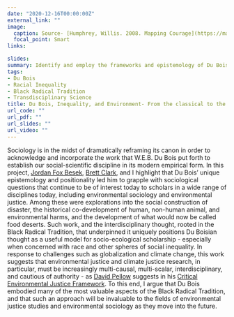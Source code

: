 ```yaml
---
date: "2020-12-16T00:00:00Z"
external_link: ""
image:
  caption: Source- [Humphrey, Willis. 2008. Mapping Courage](https://map.muralarts.org/)
  focal_point: Smart
links:

slides:
summary: Identify and employ the frameworks and epistemology of Du Bois to better understand the role of race and inequality in socio-ecological systems.
tags:
- Du Bois 
- Racial Inequality
- Black Radical Tradition
- Transdisciplinary Science
title: Du Bois, Inequality, and Environment- From the classical to the cutting edge
url_code: ""
url_pdf: ""
url_slides: ""
url_video: ""
---
```


Sociology is in the midst of dramatically reframing its canon in order to acknowledge and incorporate the work that W.E.B. Du Bois put forth to establish our social-scientific discipline in its modern empirical form. In this project, [Jordan Fox Besek](/author/jordan-fox-besek/), [Brett Clark](/author/brett-clark/), and I highlight that Du Bois’ unique epistemology and positionality led him to grapple with sociological questions that continue to be of interest today to scholars in a wide range of disciplines today, including environmental sociology and environmental justice. Among these were explorations into the social construction of disaster, the historical co-development of human, non-human animal, and environmental harms, and the development of what would now be called food deserts. Such work, and the interdisciplinary thought, rooted in the Black Radical Tradition, that underpinned it uniquely positions Du Boisian thought as a useful model for socio-ecological scholarship - especially when concerned with race and other spheres of social inequality. In response to challenges such as globalization and climate change, this work suggests that environmental justice and climate justice research, in particular, must be increasingly multi-causal, multi-scalar, interdisciplinary, and cautious of authority - as [David Pellow](https://www.es.ucsb.edu/david-n-pellow) suggests in his [Critical Environmental Justice Framework](https://bookshop.org/books/what-is-critical-environmental-justice-9780745679389/9780745679389). To this end, I argue that Du Bois embodied many of the most valuable aspects of the Black Radical Tradition, and that such an approach will be invaluable to the fields of environmental justice studies and environmental sociology as they move into the future.